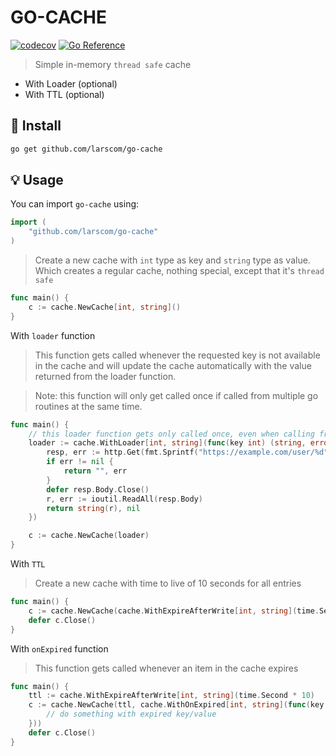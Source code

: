# GO-CACHE

[![codecov](https://codecov.io/gh/larscom/go-cache/branch/master/graph/badge.svg?token=E9wcYNmOYN)](https://codecov.io/gh/larscom/go-cache)
[![Go Reference](https://pkg.go.dev/badge/github.com/larscom/go-cache.svg)](https://pkg.go.dev/github.com/larscom/go-cache)

> Simple in-memory `thread safe` cache

- With Loader (optional)
- With TTL (optional)

## 🚀 Install

```sh
go get github.com/larscom/go-cache
```

## 💡 Usage

You can import `go-cache` using:

```go
import (
    "github.com/larscom/go-cache"
)
```

> Create a new cache with `int` type as key and `string` type as value. Which creates a regular cache, nothing special, except that it's `thread safe`

```go
func main() {
    c := cache.NewCache[int, string]()
}
```

With `loader` function

> This function gets called whenever the requested key is not available in the cache and will update the cache automatically with the value returned from the loader function.

> Note: this function will only get called once if called from multiple go routines at the same time.

```go
func main() {
    // this loader function gets only called once, even when calling from multiple go routines
    loader := cache.WithLoader[int, string](func(key int) (string, error) {
        resp, err := http.Get(fmt.Sprintf("https://example.com/user/%d", key))
        if err != nil {
            return "", err
        }
        defer resp.Body.Close()
        r, err := ioutil.ReadAll(resp.Body)
        return string(r), nil
	})

    c := cache.NewCache(loader)
}
```

With `TTL`

> Create a new cache with time to live of 10 seconds for all entries

```go
func main() {
    c := cache.NewCache(cache.WithExpireAfterWrite[int, string](time.Second * 10))
    defer c.Close()
}
```

With `onExpired` function

> This function gets called whenever an item in the cache expires

```go
func main() {
    ttl := cache.WithExpireAfterWrite[int, string](time.Second * 10)
    c := cache.NewCache(ttl, cache.WithOnExpired[int, string](func(key int, value string) {
        // do something with expired key/value
	}))
    defer c.Close()
}
```
